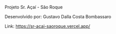 Projeto Sr. Açaí - São Roque

Desenvolvido por: Gustavo Dalla Costa Bombassaro

Link: https://sr-acai-saoroque.vercel.app/
